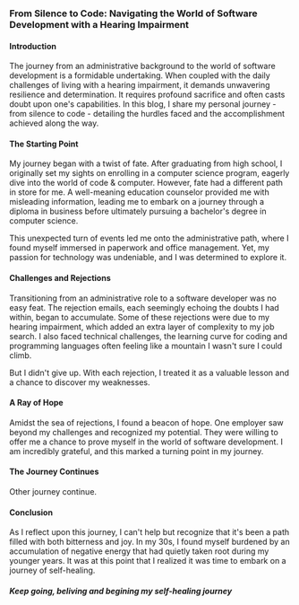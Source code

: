 ### From Silence to Code: Navigating the World of Software Development with a Hearing Impairment

#### Introduction
The journey from an administrative background to the world of software development is a formidable undertaking. When coupled with the daily challenges of living with a hearing impairment, it demands unwavering resilience and determination. It requires profound sacrifice and often casts doubt upon one's capabilities. In this blog, I share my personal journey - from silence to code - detailing the hurdles faced and the accomplishment achieved along the way.

#### The Starting Point
My journey began with a twist of fate. After graduating from high school, I originally set my sights on enrolling in a computer science program, eagerly dive into the world of code & computer. However, fate had a different path in store for me. A well-meaning education counselor provided me with misleading information, leading me to embark on a journey through a diploma in business before ultimately pursuing a bachelor's degree in computer science.

This unexpected turn of events led me onto the administrative path, where I found myself immersed in paperwork and office management. Yet, my passion for technology was undeniable, and I was determined to explore it.

#### Challenges and Rejections
Transitioning from an administrative role to a software developer was no easy feat. The rejection emails, each seemingly echoing the doubts I had within, began to accumulate. Some of these rejections were due to my hearing impairment, which added an extra layer of complexity to my job search.  I also faced technical challenges, the learning curve for coding and programming languages often feeling like a mountain I wasn't sure I could climb.

But I didn't give up. With each rejection, I treated it as a valuable lesson and a chance to discover my weaknesses.

#### A Ray of Hope
Amidst the sea of rejections, I found a beacon of hope. One employer saw beyond my challenges and recognized my potential. They were willing to offer me a chance to prove myself in the world of software development. I am incredibly grateful, and this marked a turning point in my journey.

#### The Journey Continues
Other journey continue.

#### Conclusion
As I reflect upon this journey, I can't help but recognize that it's been a path filled with both bitterness and joy. In my 30s, I found myself burdened by an accumulation of negative energy that had quietly taken root during my younger years. It was at this point that I realized it was time to embark on a journey of self-healing.

##### Keep going, beliving and begining my self-healing journey